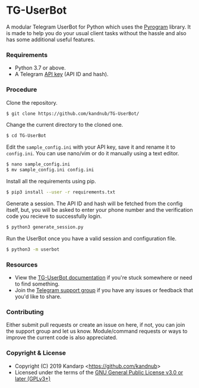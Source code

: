 # TG-UserBot

A modular Telegram UserBot for Python which uses the [Pyrogram][pyrogram] library. It is made to help you do your usual client tasks without the hassle and also has some additional useful features.

### Requirements

- Python 3.7 or above.
- A Telegram [API key][tg-apps] (API ID and hash).

### Procedure

Clone the repository.

```sh
$ git clone https://github.com/kandnub/TG-UserBot/
```

Change the current directory to the cloned one.

```sh
$ cd TG-UserBot
```

Edit the ``sample_config.ini`` with your API key, save it and rename it to ``config.ini``.
You can use nano/vim or do it manually using a text editor.

```sh
$ nano sample_config.ini
$ mv sample_config.ini config.ini
```

Install all the requirements using pip.

```sh
$ pip3 install --user -r requirements.txt
```

Generate a session. The API ID and hash will be fetched from the config itself, but, you will be asked to enter your phone number and the verification code you recieve to successfully login.

```sh
$ python3 generate_session.py
```

Run the UserBot once you have a valid session and configuration file.

```sh
$ python3 -m userbot
```

### Resources

- View the [TG-UserBot documentation][docs] if you're stuck somewhere or need to find something.
- Join the [Telegram support group][support] if you have any issues or feedback that you'd like to share.

### Contributing

Either submit pull requests or create an issue on here, if not, you can join the support group and let us know. Module/command requests or ways to improve the current code is also appreciated.

### Copyright & License

- Copyright (C) 2019 Kandarp <<https://github.com/kandnub>>
- Licensed under the terms of the [GNU General Public License v3.0 or later (GPLv3+)](LICENSE)

[//]: # (Comment)
   [pyrogram]: <https://github.com/pyrogram/pyrogram/>
   [tg-apps]: <https://my.telegram.org/apps>
   [docs]: <https://tg-userbot.readthedocs.io>
   [support]: <https://t.me/tg_userbot_support>
